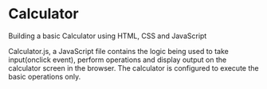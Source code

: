 # Calculator
Building a basic Calculator using HTML, CSS and JavaScript

Calculator.js, a JavaScript file contains the logic being used to take input(onclick event), perform operations and display output on the calculator screen in the browser. The calculator is configured to execute the basic operations only.
